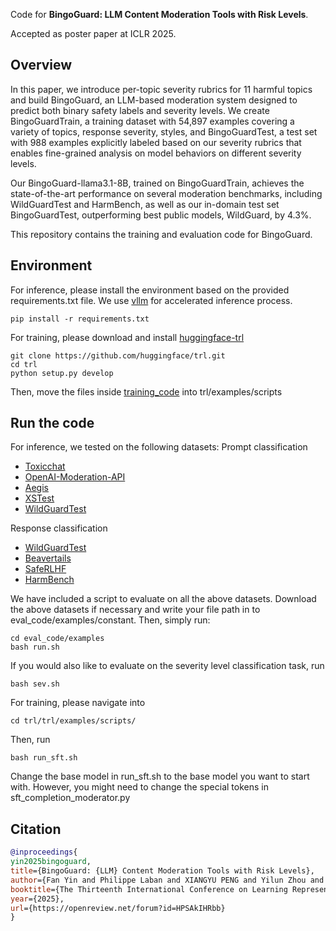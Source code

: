 Code for **BingoGuard: LLM Content Moderation Tools with Risk Levels**.

Accepted as poster paper at ICLR 2025.

## Overview
In this paper, we introduce per-topic severity rubrics for 11 harmful topics and build BingoGuard, an LLM-based moderation system designed to predict both binary safety labels and severity levels. We create BingoGuardTrain, a training dataset with 54,897 examples covering a variety of topics, response severity, styles, and BingoGuardTest, a test set with 988 examples explicitly labeled based on our severity rubrics that enables fine-grained analysis on model behaviors on different severity levels.

Our BingoGuard-llama3.1-8B, trained on BingoGuardTrain, achieves the state-of-the-art performance on several moderation benchmarks, including WildGuardTest and HarmBench, as well as our in-domain test set BingoGuardTest, outperforming best public models, WildGuard, by 4.3\%.

This repository contains the training and evaluation code for BingoGuard.

## Environment
For inference, please install the environment based on the provided requirements.txt file. We use [vllm](https://github.com/vllm-project/vllm) for accelerated inference process.
```shell
pip install -r requirements.txt
```

For training, please download and install [huggingface-trl](https://github.com/huggingface/trl)
```shell
git clone https://github.com/huggingface/trl.git
cd trl
python setup.py develop
```
Then, move the files inside [training_code](https://github.com/fanyin3639/bingoguard_initial/tree/main/training_code) into trl/examples/scripts

## Run the code
For inference, we tested on the following datasets:
Prompt classification
* [Toxicchat](https://huggingface.co/datasets/lmsys/toxic-chat)
* [OpenAI-Moderation-API](https://github.com/openai/moderation-api-release)
* [Aegis](https://huggingface.co/datasets/nvidia/Aegis-AI-Content-Safety-Dataset-1.0)
* [XSTest](https://github.com/paul-rottger/xstest)
* [WildGuardTest](https://huggingface.co/datasets/allenai/wildguardmix)

Response classification
* [WildGuardTest](https://huggingface.co/datasets/allenai/wildguardmix)
* [Beavertails](https://huggingface.co/datasets/PKU-Alignment/BeaverTails)
* [SafeRLHF](https://huggingface.co/datasets/PKU-Alignment/PKU-SafeRLHF)
* [HarmBench](https://www.harmbench.org/)

We have included a script to evaluate on all the above datasets. Download the above datasets if necessary and write your file path in to eval_code/examples/constant. Then, simply run:
```shell
cd eval_code/examples
bash run.sh
```

If you would also like to evaluate on the severity level classification task, run
```shell
bash sev.sh
```

For training, please navigate into

```shell
cd trl/trl/examples/scripts/
```

Then, run
```shell
bash run_sft.sh
```

Change the base model in run_sft.sh to the base model you want to start with. However, you might need to change the special tokens in sft_completion_moderator.py

## Citation
```bibtex
@inproceedings{
yin2025bingoguard,
title={BingoGuard: {LLM} Content Moderation Tools with Risk Levels},
author={Fan Yin and Philippe Laban and XIANGYU PENG and Yilun Zhou and Yixin Mao and Vaibhav Vats and Linnea Ross and Divyansh Agarwal and Caiming Xiong and Chien-Sheng Wu},
booktitle={The Thirteenth International Conference on Learning Representations},
year={2025},
url={https://openreview.net/forum?id=HPSAkIHRbb}
}
```

